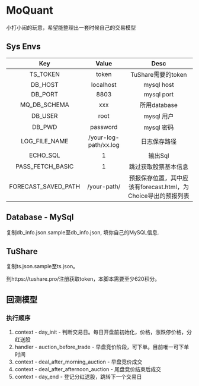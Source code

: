 # MoQuant
小打小闹的玩意，希望能整理出一套时候自己的交易模型

## Sys Envs
Key|Value|Desc
|:----:|:----:|:----:|
|TS_TOKEN|token|TuShare需要的token|
|DB_HOST|localhost|mysql host|
|DB_PORT|8803|mysql port|
|MQ_DB_SCHEMA|xxx|所用database|
|DB_USER|root|mysql 用户|
|DB_PWD|password|mysql 密码|
|LOG_FILE_NAME|/your-log-path/xx.log|日志保存路径|
|ECHO_SQL|1|输出Sql
|PASS_FETCH_BASIC|1|跳过获取股票基本信息
|FORECAST_SAVED_PATH|/your-path/|预报保存位置，其中应该有forecast.html，为Choice导出的预报列表|



## Database - MySql
复制db_info.json.sample至db_info.json, 填你自己的MySQL信息. 

## TuShare
复制ts.json.sample至ts.json。

到https://tushare.pro/注册获取token，本脚本需要至少620积分。

## 回测模型
### 执行顺序
1. context - day_init - 判断交易日。每日开盘前初始化，价格，涨跌停价格，分红送股
2. handler - auction_before_trade - 早盘竞价阶段，可下单。目前唯一可下单时间
3. context - deal_after_morning_auction - 早盘竞价成交
4. context - deal_after_afternoon_auction - 尾盘竞价结束后成交
5. context - day_end - 登记分红送股，跳转下一个交易日